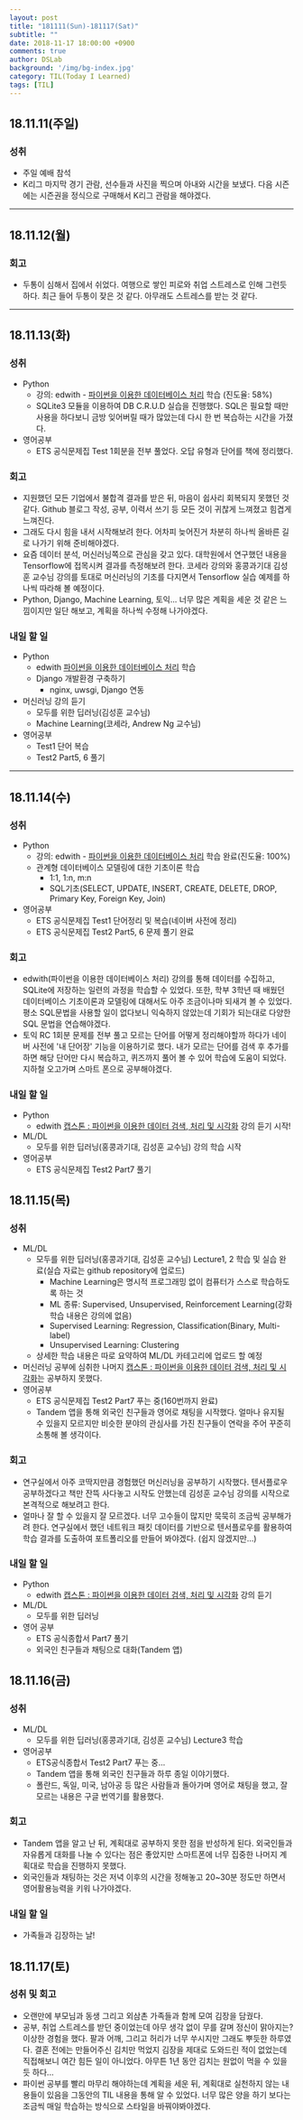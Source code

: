 ```yaml
---
layout: post
title: "181111(Sun)-181117(Sat)"
subtitle: ""
date: 2018-11-17 18:00:00 +0900
comments: true
author: DSLab
background: '/img/bg-index.jpg'
category: TIL(Today I Learned)
tags: [TIL]
---
```

## 18.11.11(주일)
### 성취
  - 주일 예배 참석
  - K리그 마지막 경기 관람, 선수들과 사진을 찍으며 아내와 시간을 보냈다. 다음 시즌에는 시즌권을 정식으로 구매해서 K리그 관람을 해야겠다.

---

## 18.11.12(월)
### 회고
  - 두통이 심해서 집에서 쉬었다. 여행으로 쌓인 피로와 취업 스트레스로 인해 그런듯하다. 최근 들어 두통이 잦은 것 같다. 아무래도 스트레스를 받는 것 같다.

---
## 18.11.13(화)
### 성취
  - Python
    - 강의: edwith - [파이썬을 이용한 데이터베이스 처리](https://www.edwith.org/python-databases/lecture/24436) 학습 (진도율: 58%)
    - SQLite3 모듈을 이용하여 DB C.R.U.D 실습을 진행했다. SQL은 필요할 때만 사용을 하다보니 금방 잊어버릴 때가 많았는데 다시 한 번 복습하는 시간을 가졌다.
  - 영어공부
    - ETS 공식문제집 Test 1회분을 전부 풀었다. 오답 유형과 단어를 책에 정리했다.

### 회고
  - 지원했던 모든 기업에서 불합격 결과를 받은 뒤, 마음이 쉽사리 회복되지 못했던 것 같다. Github 블로그 작성, 공부, 이력서 쓰기 등 모든 것이 귀찮게 느껴졌고 힘겹게 느껴진다.
  - 그래도 다시 힘을 내서 시작해보려 한다. 어차피 늦어진거 차분히 하나씩 올바른 길로 나가기 위해 준비해야겠다.
  - 요즘 데이터 분석, 머신러닝쪽으로 관심을 갖고 있다. 대학원에서 연구했던 내용을 Tensorflow에 접목시켜 결과를 측정해보려 한다. 코세라 강의와 홍콩과기대 김성훈 교수님 강의를 토대로 머신러닝의 기초를 다지면서 Tensorflow 실습 예제를 하나씩 따라해 볼 예정이다.
  - Python, Django, Machine Learning, 토익... 너무 많은 계획을 세운 것 같은 느낌이지만 일단 해보고, 계획을 하나씩 수정해 나가야겠다.

### 내일 할 일
  - Python
    - edwith [파이썬을 이용한 데이터베이스 처리](https://www.edwith.org/python-databases/lecture/24436) 학습
    - Django 개발환경 구축하기
      - nginx, uwsgi, Django 연동
  - 머신러닝 강의 듣기
    - 모두를 위한 딥러닝(김성훈 교수님)
    - Machine Learning(코세라, Andrew Ng 교수님)
  - 영어공부
    - Test1 단어 복습
    - Test2 Part5, 6 풀기

---
## 18.11.14(수)
### 성취
  - Python
    - 강의: edwith - [파이썬을 이용한 데이터베이스 처리](https://www.edwith.org/python-databases/lecture/24436) 학습 완료(진도율: 100%)
    - 관계형 데이터베이스 모델링에 대한 기초이론 학습
      - 1:1, 1:n, m:n
      - SQL기초(SELECT, UPDATE, INSERT, CREATE, DELETE, DROP, Primary Key, Foreign Key, Join)
  - 영어공부
    - ETS 공식문제집 Test1 단어정리 및 복습(네이버 사전에 정리)
    - ETS 공식문제집 Test2 Part5, 6 문제 풀기 완료

### 회고
  - edwith(파이썬을 이용한 데이터베이스 처리) 강의를 통해 데이터를 수집하고, SQLite에 저장하는 일련의 과정을 학습할 수 있었다. 또한, 학부 3학년 때 배웠던 데이터베이스 기초이론과 모델링에 대해서도 아주 조금이나마 되새겨 볼 수 있었다. 평소 SQL문법을 사용할 일이 없다보니 익숙하지 않았는데 기회가 되는대로 다양한 SQL 문법을 연습해야겠다.
  - 토익 RC 1회분 문제를 전부 풀고 모르는 단어를 어떻게 정리해야할까 하다가 네이버 사전에 '내 단어장' 기능을 이용하기로 했다. 내가 모르는 단어를 검색 후 추가를 하면 해당 단어만 다시 복습하고, 퀴즈까지 풀어 볼 수 있어 학습에 도움이 되었다. 지하철 오고가며 스마트 폰으로 공부해야겠다.

### 내일 할 일
  - Python
    - edwith [캡스톤 : 파이썬을 이용한 데이터 검색, 처리 및 시각화](https://www.edwith.org/python-capston/joinLectures/15648) 강의 듣기 시작!
  - ML/DL
    - 모두를 위한 딥러닝(홍콩과기대, 김성훈 교수님) 강의 학습 시작
  - 영어공부
    - ETS 공식문제집 Test2 Part7 풀기

## 18.11.15(목)
### 성취
  - ML/DL
    - 모두를 위한 딥러닝(홍콩과기대, 김성훈 교수님) Lecture1, 2 학습 및 실습 완료(실습 자료는 github repository에 업로드)
      - Machine Learning은 명시적 프로그래밍 없이 컴퓨터가 스스로 학습하도록 하는 것
      - ML 종류: Supervised, Unsupervised, Reinforcement Learning(강화학습 내용은 강의에 없음)
      - Supervised Learning: Regression, Classification(Binary, Multi-label)
      - Unsupervised Learning: Clustering
    - 상세한 학습 내용은 따로 요약하여 ML/DL 카테고리에 업로드 할 예정
  - 머신러닝 공부에 심취한 나머지 [캡스톤 : 파이썬을 이용한 데이터 검색, 처리 및 시각화](https://www.edwith.org/python-capston/joinLectures/15648)는 공부하지 못했다.
  - 영어공부
    - ETS 공식문제집 Test2 Part7 푸는 중(160번까지 완료)
    - Tandem 앱을 통해 외국인 친구들과 영어로 채팅을 시작했다. 얼마나 유지될 수 있을지 모르지만 비슷한 분야의 관심사를 가진 친구들이 연락을 주어 꾸준히 소통해 볼 생각이다.

### 회고
  - 연구실에서 아주 코딱지만큼 경험했던 머신러닝을 공부하기 시작했다. 텐서플로우 공부하겠다고 책만 잔뜩 사다놓고 시작도 안했는데 김성훈 교수님 강의를 시작으로 본격적으로 해보려고 한다.
  - 얼마나 잘 할 수 있을지 잘 모르겠다. 너무 고수들이 많지만 묵묵히 조금씩 공부해가려 한다. 연구실에서 했던 네트워크 패킷 데이터를 기반으로 텐서플로우를 활용하여 학습 결과를 도출하여 포트폴리오를 만들어 봐야겠다. (쉽지 않겠지만...)

### 내일 할 일
  - Python
    - edwith [캡스톤 : 파이썬을 이용한 데이터 검색, 처리 및 시각화](https://www.edwith.org/python-capston/joinLectures/15648) 강의 듣기
  - ML/DL
    - 모두를 위한 딥러닝
  - 영어 공부
    - ETS 공식종합서 Part7 풀기
    - 외국인 친구들과 채팅으로 대화(Tandem 앱)

## 18.11.16(금)
### 성취
  - ML/DL
    - 모두를 위한 딥러닝(홍콩과기대, 김성훈 교수님) Lecture3 학습
  - 영어공부
    - ETS공식종합서 Test2 Part7 푸는 중...
    - Tandem 앱을 통해 외국인 친구들과 하루 종일 이야기했다.
    - 폴란드, 독일, 미국, 남아공 등 많은 사람들과 돌아가며 영어로 채팅을 했고, 잘 모르는 내용은 구글 번역기를 활용했다.

### 회고
  - Tandem 앱을 알고 난 뒤, 계획대로 공부하지 못한 점을 반성하게 된다. 외국인들과 자유롭게 대화를 나눌 수 있다는 점은 좋았지만 스마트폰에 너무 집중한 나머지 계획대로 학습을 진행하지 못했다.
  - 외국인들과 채팅하는 것은 저녁 이후의 시간을 정해놓고 20~30분 정도만 하면서 영어활용능력을 키워 나가야겠다.

### 내일 할 일
  - 가족들과 김장하는 날!

## 18.11.17(토)
### 성취 및 회고
  - 오랜만에 부모님과 동생 그리고 외삼촌 가족들과 함께 모여 김장을 담궜다.
  - 공부, 취업 스트레스를 받던 중이었는데 아무 생각 없이 무를 갈며 정신이 맑아지는? 이상한 경험을 했다. 팔과 어깨, 그리고 허리가 너무 쑤시지만 그래도 뿌듯한 하루였다. 결혼 전에는 만들어주신 김치만 먹었지 김장을 제대로 도와드린 적이 없었는데 직접해보니 여간 힘든 일이 아니었다. 아무튼 1년 동안 김치는 원없이 먹을 수 있을듯 하다...
  - 파이썬 공부를 빨리 마무리 해야하는데 계획을 세운 뒤, 계획대로 실천하지 않는 내용들이 있음을 그동안의 TIL 내용을 통해 알 수 있었다. 너무 많은 양을 하기 보다는 조금씩 매일 학습하는 방식으로 스타일을 바꿔야봐야겠다.  
